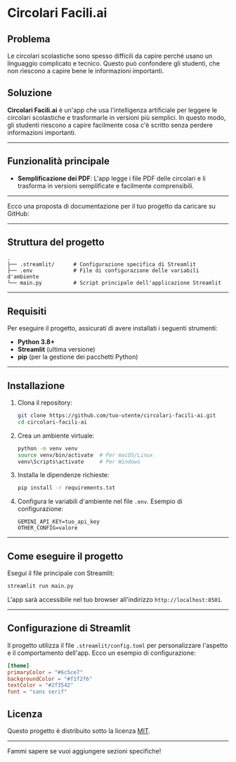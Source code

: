 
# Circolari Facili.ai

## Problema

Le circolari scolastiche sono spesso difficili da capire perché usano un linguaggio complicato e tecnico. Questo può confondere gli studenti, che non riescono a capire bene le informazioni importanti.

## Soluzione

**Circolari Facili.ai** è un'app che usa l'intelligenza artificiale per leggere le circolari scolastiche e trasformarle in versioni più semplici. In questo modo, gli studenti riescono a capire facilmente cosa c'è scritto senza perdere informazioni importanti.

---

## Funzionalità principale

- **Semplificazione dei PDF**: L'app legge i file PDF delle circolari e li trasforma in versioni semplificate e facilmente comprensibili.

---

Ecco una proposta di documentazione per il tuo progetto da caricare su GitHub:

---

## Struttura del progetto

```
.
├── .streamlit/      # Configurazione specifica di Streamlit
├── .env             # File di configurazione delle variabili d'ambiente
└── main.py          # Script principale dell'applicazione Streamlit
```

---

## Requisiti

Per eseguire il progetto, assicurati di avere installati i seguenti strumenti:

- **Python 3.8+**
- **Streamlit** (ultima versione)
- **pip** (per la gestione dei pacchetti Python)

---

## Installazione

1. Clona il repository:

   ```bash
   git clone https://github.com/tuo-utente/circolari-facili-ai.git
   cd circolari-facili-ai
   ```

2. Crea un ambiente virtuale:

   ```bash
   python -m venv venv
   source venv/bin/activate  # Per macOS/Linux
   venv\Scripts\activate     # Per Windows
   ```

3. Installa le dipendenze richieste:

   ```bash
   pip install -r requirements.txt
   ```

4. Configura le variabili d'ambiente nel file `.env`. Esempio di configurazione:

   ```
   GEMINI_API_KEY=tuo_api_key
   OTHER_CONFIG=valore
   ```

---

## Come eseguire il progetto

Esegui il file principale con Streamlit:

```bash
streamlit run main.py
```

L'app sarà accessibile nel tuo browser all'indirizzo `http://localhost:8501`.

---

## Configurazione di Streamlit

Il progetto utilizza il file `.streamlit/config.toml` per personalizzare l'aspetto e il comportamento dell'app. Ecco un esempio di configurazione:

```toml
[theme]
primaryColor = "#6c5ce7"
backgroundColor = "#f1f2f6"
textColor = "#2f3542"
font = "sans serif"
```

## Licenza

Questo progetto è distribuito sotto la licenza [MIT](LICENSE).

--- 

Fammi sapere se vuoi aggiungere sezioni specifiche!
